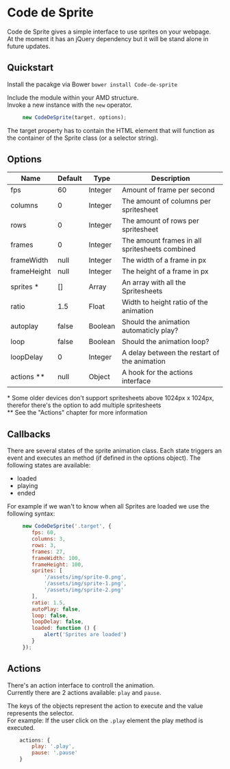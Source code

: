# Code de Sprite
Code de Sprite gives a simple interface to use sprites on your webpage.   
At the moment it has an jQuery dependency but it will be stand alone in future updates. 

## Quickstart
Install the pacakge via Bower
`bower install Code-de-sprite`

Include the module within your AMD structure.    
Invoke a new instance with the `new` operator.

```javascript
	 new CodeDeSprite(target, options);
```

The target property has to contain the HTML element that will function as the container of the Sprite class (or a selector string).

## Options
| Name          | Default       | Type           |  Description                                      |
| ------------- |---------------| ---------------|---------------------------------------------------|
| fps           | 60            | Integer        |  Amount of frame per second                       |
| columns       | 0             | Integer        |  The amount of columns per spritesheet            |
| rows          | 0             | Integer        |  The amount of rows per spritesheet               |
| frames        | 0             | Integer        |  The amount frames in all spritesheets combined   |                               
| frameWidth    | null          | Integer        |  The width of a frame in px                       |                               
| frameHeight   | null          | Integer        |  The height of a frame in px                      |                               
| sprites *     | []            | Array          |  An array with all the Spritesheets               |                               
| ratio         | 1.5           | Float          |  Width to height ratio of the animation           |
| autoplay      | false         | Boolean        |  Should the animation automaticly play?           |
| loop          | false         | Boolean        |  Should the animation loop?                       | 
| loopDelay     | 0             | Integer        |  A delay between the restart of the animation     | 
| actions **    | null          | Object         |  A hook for the actions interface                 |

\* Some older devices don't support spritesheets above 1024px x 1024px, therefor there's the option to add multiple spritesheets    
\** See the "Actions" chapter for more information

## Callbacks
There are several states of the sprite animation class. Each state triggers an event and executes an method (if defined in the options object). The following states are available:

- loaded
- playing
- ended

For example if we wan't to know when all Sprites are loaded we use the following syntax:

```javascript
	 new CodeDeSprite('.target', {
	 	fps: 60,
	 	columns: 3,
	 	rows: 3,
	 	frames: 27,
	 	frameWidth: 100,
	 	frameHeight: 100,
	 	sprites: [
	 		'/assets/img/sprite-0.png',
	 		'/assets/img/sprite-1.png',
	 		'/assets/img/sprite-2.png'
	 	],
	 	ratio: 1.5,
	 	autoPlay: false,
	 	loop: false,
	 	loopDelay: false,
	 	loaded: function () {
	 		alert('Sprites are loaded')	
	 	}
	 });
```

## Actions
There's an action interface to controll the animation.    
Currently there are 2 actions available: `play` and `pause`.

The keys of the objects represent the action to execute and the value represents the selector.  
For example: If the user click on the `.play` element the play method is executed. 

```javascript
	actions: {
		play: '.play',
		pause: '.pause'
	}
```
